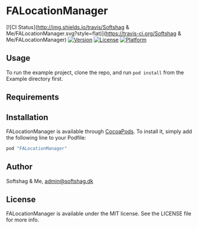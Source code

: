 # FALocationManager

[![CI Status](http://img.shields.io/travis/Softshag & Me/FALocationManager.svg?style=flat)](https://travis-ci.org/Softshag & Me/FALocationManager)
[![Version](https://img.shields.io/cocoapods/v/FALocationManager.svg?style=flat)](http://cocoapods.org/pods/FALocationManager)
[![License](https://img.shields.io/cocoapods/l/FALocationManager.svg?style=flat)](http://cocoapods.org/pods/FALocationManager)
[![Platform](https://img.shields.io/cocoapods/p/FALocationManager.svg?style=flat)](http://cocoapods.org/pods/FALocationManager)

## Usage

To run the example project, clone the repo, and run `pod install` from the Example directory first.

## Requirements

## Installation

FALocationManager is available through [CocoaPods](http://cocoapods.org). To install
it, simply add the following line to your Podfile:

```ruby
pod "FALocationManager"
```

## Author

Softshag & Me, admin@softshag.dk

## License

FALocationManager is available under the MIT license. See the LICENSE file for more info.
